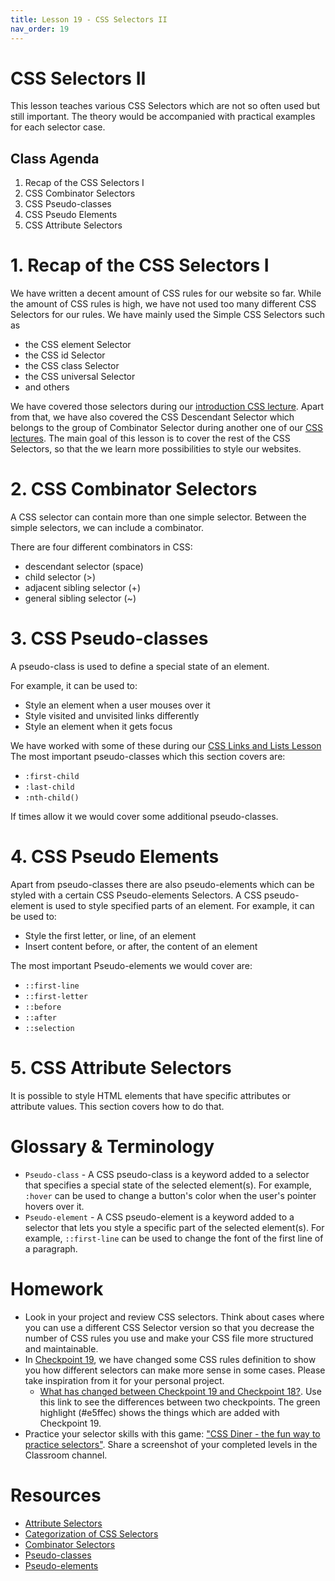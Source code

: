 ```yaml
---
title: Lesson 19 - CSS Selectors II
nav_order: 19
---
```


# CSS Selectors II

This lesson teaches various CSS Selectors which are not so often used but still important. The theory would be accompanied with practical examples for each selector case.

## Class Agenda

1. Recap of the CSS Selectors I
2. CSS Combinator Selectors
3. CSS Pseudo-classes
4. CSS Pseudo Elements
5. CSS Attribute Selectors

# 1. Recap of the CSS Selectors I

We have written a decent amount of CSS rules for our website so far. While the amount of CSS rules is high, we have not used too many different CSS Selectors for our rules. We have mainly used the Simple CSS Selectors such as

- the CSS element Selector
- the CSS id Selector
- the CSS class Selector
- the CSS universal Selector
- and others

We have covered those selectors during our [introduction CSS lecture](https://redi-school.github.io/nrw-html-and-css-2021-fall/lesson7/#3-css-selectors-i). Apart from that, we have also covered the CSS Descendant Selector which belongs to the group of Combinator Selector during another one of our [CSS lectures](https://redi-school.github.io/nrw-html-and-css-2021-fall/lesson8/#1-css-descendant-selector). The main goal of this lesson is to cover the rest of the CSS Selectors, so that the we learn more possibilities to style our websites.

# 2. CSS Combinator Selectors

A CSS selector can contain more than one simple selector. Between the simple selectors, we can include a combinator.

There are four different combinators in CSS:

- descendant selector (space)
- child selector (>)
- adjacent sibling selector (+)
- general sibling selector (~)

# 3. CSS Pseudo-classes

A pseudo-class is used to define a special state of an element.

For example, it can be used to:

- Style an element when a user mouses over it
- Style visited and unvisited links differently
- Style an element when it gets focus

We have worked with some of these during our [CSS Links and Lists Lesson](https://redi-school.github.io/nrw-html-and-css-2021-fall/lesson9/)
The most important pseudo-classes which this section covers are:

- `:first-child`
- `:last-child`
- `:nth-child()`

If times allow it we would cover some additional pseudo-classes.

# 4. CSS Pseudo Elements

Apart from pseudo-classes there are also pseudo-elements which can be styled with a certain CSS Pseudo-elements Selectors. A CSS pseudo-element is used to style specified parts of an element. For example, it can be used to:

- Style the first letter, or line, of an element
- Insert content before, or after, the content of an element

The most important Pseudo-elements we would cover are:

- `::first-line`
- `::first-letter`
- `::before`
- `::after`
- `::selection`

# 5. CSS Attribute Selectors

It is possible to style HTML elements that have specific attributes or attribute values. This section covers how to do that.

# Glossary & Terminology

- `Pseudo-class` - A CSS pseudo-class is a keyword added to a selector that specifies a special state of the selected element(s). For example, `:hover` can be used to change a button's color when the user's pointer hovers over it.
- `Pseudo-element` - A CSS pseudo-element is a keyword added to a selector that lets you style a specific part of the selected element(s). For example, `::first-line` can be used to change the font of the first line of a paragraph.

# Homework

- Look in your project and review CSS selectors. Think about cases where you can use a different CSS Selector version so that you decrease the number of CSS rules you use and make your CSS file more structured and maintainable.
- In [Checkpoint 19](https://github.com/ReDI-School/nrw-html-and-css-2021-fall/tree/checkpoint19), we have changed some CSS rules definition to show you how different selectors can make more sense in some cases. Please take inspiration from it for your personal project.
  - [What has changed between Checkpoint 19 and Checkpoint 18?](https://github.com/ReDI-School/nrw-html-and-css-2021-fall/compare/checkpoint18...checkpoint19). Use this link to see the differences between two checkpoints. The green highlight (#e5ffec) shows the things which are added with Checkpoint 19.
- Practice your selector skills with this game: ["CSS Diner - the fun way to practice selectors"](http://cssdiner.com). Share a screenshot of your completed levels in the Classroom channel.

# Resources

- [Attribute Selectors](https://www.w3schools.com/css/css_attribute_selectors.asp)
- [Categorization of CSS Selectors](https://www.w3schools.com/css/css_selectors.asp)
- [Combinator Selectors](https://www.w3schools.com/css/css_combinators.asp)
- [Pseudo-classes](https://www.w3schools.com/css/css_pseudo_classes.asp)
- [Pseudo-elements](https://www.w3schools.com/css/css_pseudo_elements.asp)
